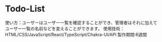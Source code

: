 # Todo-List
使い方：ユーザーはユーザー一覧を確認することができ、管理者はそれに加えてユーザー一覧の名前などを変えることができます。
使用技術：HTML/CSS/JavaScript/React/TypeScript/Chakra-UI/API
製作期間:6週間
